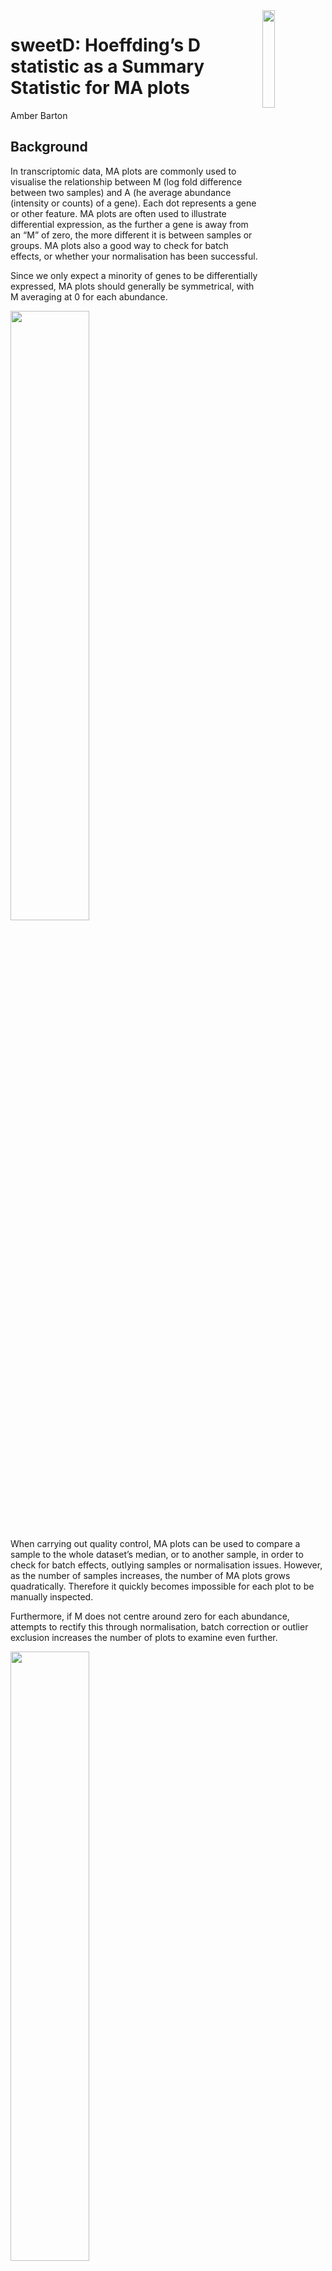 <img src="sweetD-Instructions_files/figure-gfm/sweetDhex.png" width="20%" align = "right" />

sweetD: Hoeffding’s D statistic as a Summary Statistic for MA plots
================


Amber Barton



## Background

In transcriptomic data, MA plots are commonly used to visualise the
relationship between M (log fold difference between two samples) and A
(he average abundance (intensity or counts) of a gene). Each dot
represents a gene or other feature. MA plots are often used to
illustrate differential expression, as the further a gene is away from
an “M” of zero, the more different it is between samples or groups. MA
plots also a good way to check for batch effects, or whether your
normalisation has been successful.

Since we only expect a minority of genes to be differentially expressed,
MA plots should generally be symmetrical, with M averaging at 0 for each
abundance.

<img src="sweetD-Instructions_files/figure-gfm/unnamed-chunk-1-1.png" width="50%" />

When carrying out quality control, MA plots can be used to compare a
sample to the whole dataset’s median, or to another sample, in order to
check for batch effects, outlying samples or normalisation issues.
However, as the number of samples increases, the number of MA plots
grows quadratically. Therefore it quickly becomes impossible for each
plot to be manually inspected.

Furthermore, if M does not centre around zero for each abundance,
attempts to rectify this through normalisation, batch correction or
outlier exclusion increases the number of plots to examine even
further.

<img src="sweetD-Instructions_files/figure-gfm/unnamed-chunk-2-1.png" width="50%" />

Here we use Hoeffding’s D statistic as a non-parametric measure of
dependence between M and A, so that large numbers of MA plots need not
be inspected. If a sample’s D statistic is high, this means there is a
relationship between M and A. However unlike linear tests, this
relationship can be non-monotonic.

## Installation

sweetD can be installed through github using the package devtools. It is
dependent on the packages ggplot2 and Hmisc.

``` r
library(devtools)
devtools::install_github("amberjoybarton/sweetD")
```

    ## 
    ##      checking for file ‘/private/var/folders/m7/w96ldxvs0ybfs80kf95ydycm0000gn/T/RtmpslIqKx/remotes4bc4375f3fdf/amberjoybarton-sweetD-21bc227/DESCRIPTION’ ...  ✓  checking for file ‘/private/var/folders/m7/w96ldxvs0ybfs80kf95ydycm0000gn/T/RtmpslIqKx/remotes4bc4375f3fdf/amberjoybarton-sweetD-21bc227/DESCRIPTION’
    ##   ─  preparing ‘sweetD’:
    ##      checking DESCRIPTION meta-information ...  ✓  checking DESCRIPTION meta-information
    ##   ─  checking for LF line-endings in source and make files and shell scripts
    ##   ─  checking for empty or unneeded directories
    ## ─  looking to see if a ‘data/datalist’ file should be added
    ##   ─  building ‘sweetD_0.0.0.9000.tar.gz’
    ##      
    ## 

``` r
library(sweetD)
```

Three datasets are included in the package for use in this tutorial,
representing transciptomics data at three stages of a pipeline: the raw
data, after batch correction, and after quantile normalisation. The
datasets each contain 20 samples, labelled “S1-20” in the expression
matrices.

``` r
data(expr.raw, expr.batchcorrected, expr.normalised)
head(expr.raw)
```

    ##             S1       S2       S3       S4       S5       S6       S7       S8
    ## Gene1 44.18806 37.23387 45.87413 52.99353 52.27348 44.52616 37.06571 37.87015
    ## Gene2 24.16835 16.58718 21.36511 28.00712 30.13795 23.97552 17.50345 17.79266
    ## Gene3 18.58088 13.40999 21.63976 24.65555 22.77302 20.01009 14.46558 16.15680
    ## Gene4 31.11300 23.55571 30.41126 37.81969 38.93698 31.32994 24.08283 24.41761
    ## Gene5 26.68123 21.03494 26.63327 34.64319 33.07522 27.29287 21.29328 21.58250
    ## Gene6 29.11065 24.78553 30.07404 36.38101 37.42319 29.51980 22.90005 24.25554
    ##             S9      S10      S11      S12      S13      S14      S15      S16
    ## Gene1 44.16359 52.97852 36.73678 45.09577 61.63029 61.62151 44.84334 44.53251
    ## Gene2 22.35127 31.48004 17.67964 25.17135 35.38985 34.48905 22.46396 26.06261
    ## Gene3 18.68249 24.96691 13.38240 19.50653 30.50047 30.83840 18.39584 20.35373
    ## Gene4 30.91725 37.24939 24.05094 29.32138 44.46404 44.54573 31.11210 30.82601
    ## Gene5 26.71713 33.72905 20.88626 27.77959 40.13552 39.75085 27.03731 26.87985
    ## Gene6 30.21138 37.26800 24.29129 30.99759 43.94802 44.05863 29.16509 29.68352
    ##            S17      S18      S19      S20
    ## Gene1 52.10678 43.70012 43.90031 43.99009
    ## Gene2 30.43605 23.44086 21.81772 22.28946
    ## Gene3 24.26772 18.11745 18.74897 17.94091
    ## Gene4 36.89158 30.63989 30.80583 30.65219
    ## Gene5 33.05451 26.95352 26.33349 25.40541
    ## Gene6 37.49605 29.08391 29.27313 28.55232

Five functions are included in this package: MAplot(), sweetDmedian(),
sweetDplot(), sweetDall() and sweetDheatmap().

## Hoeffding’s D statistic against the median

In some cases, for example when we have a large number of samples, we
may want to compare each sample to the median of its expression matrix,
rather than calculating D for every sample-sample combination.

To calculate at Hoeffding’s D statistic compared with the median for the
three example datasets, the function sweetDmedian can be used.

``` r
Result = sweetDmedian(expr.raw, expr.batchcorrected, expr.normalised)
```

Results are ordered by Hoeffding’s D statistic.

``` r
head(Result)
```

    ##                                     Dataset Sample         D
    ## expr.raw.S14                       expr.raw    S14 0.3503459
    ## expr.raw.S13                       expr.raw    S13 0.2955352
    ## expr.batchcorrected.S14 expr.batchcorrected    S14 0.1870632
    ## expr.batchcorrected.S7  expr.batchcorrected     S7 0.1648156
    ## expr.batchcorrected.S13 expr.batchcorrected    S13 0.1563647
    ## expr.raw.S17                       expr.raw    S17 0.1395505

sweetDplot() can then be used to visualise how the distribution of D
statistics changes with normalisation. Each dot represents a sample. In
this example, normalisation appears to have been successful in
eliminating a relationship between M and A. The darker dots with a high
D statistics correspond to samples which may have MA plots to be
concerned
about.

``` r
sweetDplot(Result)
```

<img src="sweetD-Instructions_files/figure-gfm/unnamed-chunk-8-1.png" width="50%" />

To directly visualise the MA plots of these samples, the function
MAplot() can be
used.

``` r
MAplot(expr.raw, "S14")
```

<img src="sweetD-Instructions_files/figure-gfm/unnamed-chunk-9-1.png" width="50%" />

## Hoeffding’s D statistic against other samples

Another option would be to compare each sample to every other sample in
our dataset to identify batch effects or
    outliers.

``` r
Results_all = sweetDall(expr.raw, expr.batchcorrected, expr.normalised)
```

``` r
head(Results_all)
```

    ##                                         Dataset Sample1 Sample2         D
    ## S11.S14.expr.raw                       expr.raw     S11     S14 0.5311666
    ## S14.S11.expr.raw                       expr.raw     S14     S11 0.5311666
    ## S11.S13.expr.raw                       expr.raw     S11     S13 0.4981118
    ## S13.S11.expr.raw                       expr.raw     S13     S11 0.4981118
    ## S11.S14.expr.batchcorrected expr.batchcorrected     S11     S14 0.4559219
    ## S14.S11.expr.batchcorrected expr.batchcorrected     S14     S11 0.4559219

This can then be visualised using the function sweetDheatmap().

``` r
sweetDheatmap(Results_all)
```

![](sweetD-Instructions_files/figure-gfm/unnamed-chunk-13-1.png)<!-- -->

Darker tiles represent those with greater dependence between M and A.
For example, the comparison between Sample 11 and 14 gives a high D
statistic in the raw data, but not in the normalised
data.

``` r
MAplot(expr.raw, "S11", "S14")
```

<img src="sweetD-Instructions_files/figure-gfm/unnamed-chunk-14-1.png" width="50%" />

``` r
MAplot(expr.normalised, "S11", "S14")
```

<img src="sweetD-Instructions_files/figure-gfm/unnamed-chunk-14-2.png" width="50%" />
